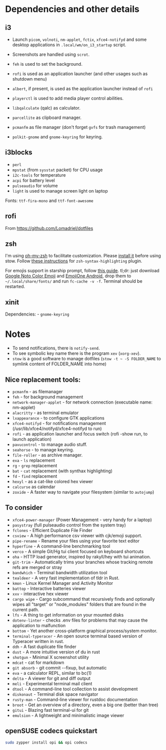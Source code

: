 # Dependencies and other details

## i3

- Launch `picom`, `volnoti`, `nm-applet`, `fctix`, `xfce4-notifyd` and some desktop applications in `.local/wm/on_i3_startup` script.
- Screenshots are handled using `scrot`.
- `feh` is used to set the background.
- `rofi` is used as an application launcher (and other usages such as shutdown menu)
- `albert`, if present, is used as the application launcher instead of `rofi`
- `playerctl` is used to add media player control abilities.

- `libqalculate` (qalc) as calculator.
- `parcellite` as clipboard manager.
- `pcmanfm` as file manager (don't forget `gvfs` for trash management)
- `polkit-gnome` and `gnome-keyring` for keyring.

## i3blocks

- `perl`
- `mpstat` (from `sysstat` packet) for CPU usage
- `i2c-tools` for temperature
- `acpi` for battery level
- `pulseaudio` for volume
- `light` is used to manage screen light on laptop

Fonts: `ttf-fira-mono` and `ttf-font-awesome`

## rofi

From https://github.com/Lomadriel/dotfiles

## zsh

I'm using [oh-my-zsh](https://github.com/robbyrussell/oh-my-zsh#basic-installation) to facilitate customization.
Please [install it](https://github.com/robbyrussell/oh-my-zsh#basic-installation) before using stow.
Follow [these instructions](https://github.com/zsh-users/zsh-syntax-highlighting/blob/master/INSTALL.md#oh-my-zsh) for `zsh-syntax-highlighting` plugin.

For emojis support in starship prompt, follow [this guide](https://oorkan.medium.com/emojifying-your-linux-terminal-9a5c1e8f6b3c).
tl;dr: just download [Google Noto Color Emoji](https://www.google.com/get/noto/) and [EmojiOne Android](https://github.com/joypixels/emojione-assets/releases), drop them to `~/.local/share/fonts/` and run `fc-cache -v -f`. Terminal should be restarted.

## xinit

Dependencies:
    - `gnome-keyring`

# Notes

- To send notifications, there is `notify-send`.
- To see symbolic key name there is the program `xev` (`xorg-xev`).
- `stow` is a good software to manage dotfiles (`stow -t ~ -S FOLDER_NAME` to symlink content of FOLDER_NAME into home)

## Nice replacement tools:

- `pcmanfm` - as filemanager
- `feh` - for background management
- `network-manager-applet` - for network connection (executable name: nm-applet)
- `alacritty` - as terminal emulator
- `lxappearance` - to configure GTK applications
- `xfce4-notifyd` - for notifications management (/usr/lib/xfce4/notifyd/xfce4-notifyd to run)
- `rofi` - as application launcher and focus switch (rofi -show run, to launch application)
- `pavucontrol` - to manage audio stuff.
- `seahorse` - to manage keyring.
- `file-roller` - as archive manager.
- `exa` - `ls` replacement
- `rg` - `grep` replacement
- `bat` - `cat` replacement (with synthax highlighting)
- `fd` - `find` replacement
- `hexyl` - as a cat-like colored hex viewer
- `calcurse` as calendar
- `zoxide` - A faster way to navigate your filesystem (similar to `autojump`)

## To consider

- `xfce4-power-manager` (Power Management - very handy for a laptop)
- `pasystray` (full pulseaudio control from the system tray)
- `fclones` - Efficient Duplicate File Finder
- `csview` - A high performance csv viewer with cjk/emoji support.
- `pipe-rename` - Rename your files using your favorite text editor
- `hyperfine` - A command-line benchmarking tool
- `verco` - A simple Git/Hg tui client focused on keyboard shortcuts
- `oha` - HTTP load generator, inspired by rakyll/hey with tui animation.
- `git-trim` - Automatically trims your branches whose tracking remote refs are merged or stray
- `bandwhich` - Terminal bandwidth utilization tool
- `tealdeer` - A very fast implementation of tldr in Rust.
- `kmon` - Linux Kernel Manager and Activity Monitor
- `battop` - Interactive batteries viewer
- `xxv` - interactive hex viewer
- `cargo wipe` - Cargo subcommand that recursively finds and optionally wipes all "target" or "node_modules" folders that are found in the current path.
- `lfs` - A thing to get information on your mounted disks
- `dotenv-linter` - checks .env files for problems that may cause the application to malfunction
- `bottom` - Yet another cross-platform graphical process/system monitor.
- `terminal-typeracer` - An open source terminal based version of Typeracer written in rust.
- `ddh` - A fast duplicate file finder
- `dust` - A more intuitive version of du in rust
- `shotgun` - Minimal X screenshot utility
- `mdcat` - cat for markdown
- `git absorb` - git commit --fixup, but automatic
- `eva` - a calculator REPL, similar to bc(1)
- `delta` - A viewer for git and diff output
- `meli` - Experimental terminal mail client
- `dtool` - A command-line tool collection to assist development
- `diskonaut` - Terminal disk space navigator
- `rusty-man` - Command-line viewer for rustdoc documentation
- `broot` - Get an overview of a directory, even a big one (better than tree)
- `gitui` - Blazing fast terminal-ui for git
- `emulsion` - A lightweight and minimalistic image viewer

## openSUSE codecs quickstart

```bash
sudo zypper install opi && opi codecs
```

